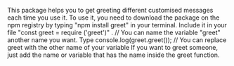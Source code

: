 This package helps you to get greeting different customised messages each time you use it.
To use it, you need to download the package on the npm registry by typing "npm install greet" in your terminal.
Include it in your file "const greet = require ('greet')" .
// You can name the variable "greet" another name you want.
Type console.log(greet.greet());
// You can replace greet with the other name of your variable
If you want to greet someone, just add the name or variable that has the name inside the greet function.
